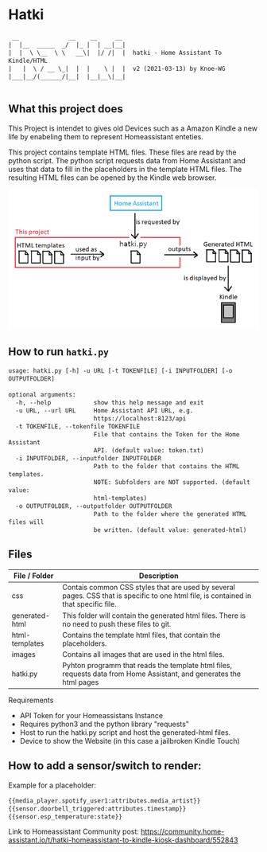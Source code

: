 # Hatki
```
 __              __    __     __                                        
|  |__  _____  _/  |_ |  | __|__|                                       
|  |  \ \__  \ \   __\|  |/ /|  |  hatki - Home Assistant To Kindle/HTML
|   |  \ / __ \_|  |  |    \ |  |  v2 (2021-03-13) by Knoe-WG           
|___|__/(______/|__|  |__|__\|__|                                       


```
## What this project does

This Project is intendet to gives old Devices such as a Amazon Kindle a new life by enabeling them to represent Homeassistant enteties. 

This project contains template HTML files. These files are read by the python
script. The python script requests data from Home Assistant and uses that data
to fill in the placeholders in the template HTML files. The resulting HTML files
can be opened by the Kindle web browser.

![alt text](architecture.png)

## How to run `hatki.py`

```
usage: hatki.py [-h] -u URL [-t TOKENFILE] [-i INPUTFOLDER] [-o OUTPUTFOLDER]

optional arguments:
  -h, --help            show this help message and exit
  -u URL, --url URL     Home Assistant API URL, e.g.
                        https://localhost:8123/api
  -t TOKENFILE, --tokenfile TOKENFILE
                        File that contains the Token for the Home Assistant
                        API. (default value: token.txt)
  -i INPUTFOLDER, --inputfolder INPUTFOLDER
                        Path to the folder that contains the HTML templates.
                        NOTE: Subfolders are NOT supported. (default value:
                        html-templates)
  -o OUTPUTFOLDER, --outputfolder OUTPUTFOLDER
                        Path to the folder where the generated HTML files will
                        be written. (default value: generated-html)
```
## Files

| File / Folder | Description |
| ----------- | ----------- |
| css | Contais common CSS styles that are used by several pages. CSS that is specific to one html file, is contained in that specific file. |
| generated-html | This folder will contain the generated html files. There is no need to push these files to git. |
| html-templates | Contains the template html files, that contain the placeholders. |
| images | Contains all images that are used in the html files. |
| hatki.py | Pyhton programm that reads the template html files, requests data from Home Assistant, and generates the html pages |

Requirements

* API Token for your Homeassistans Instance
* Requires python3 and the python library "requests"
* Host to run the hatki.py script and host the generated-html files.
* Device to show the Website (in this case a jailbroken Kindle Touch)

## How to add a sensor/switch to render:
Example for a placeholder:

```
{{media_player.spotify_user1:attributes.media_artist}}
{{sensor.doorbell_triggered:attributes.timestamp}}
{{sensor.esp_temperature:state}}

```

Link to Homeassistant Community post: 
https://community.home-assistant.io/t/hatki-homeassistant-to-kindle-kiosk-dashboard/552843

